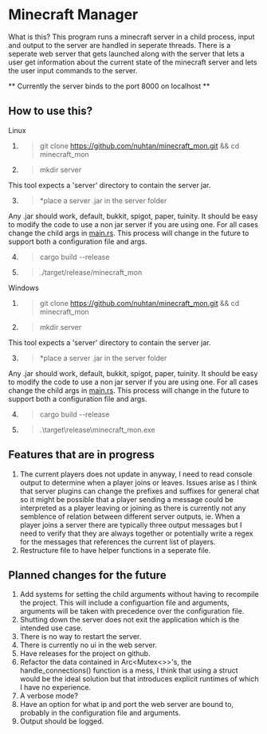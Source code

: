 # Minecraft Manager

What is this? This program runs a minecraft server in a child process, input and output to the server are handled in seperate threads. There is a seperate web server that gets launched along with the server that lets a user get information about the current state of the minecraft server and lets the user input commands to the server.

** Currently the server binds to the port 8000 on localhost **

## How to use this?
Linux
1. > git clone https://github.com/nuhtan/minecraft_mon.git && cd minecraft_mon

2. > mkdir server

This tool expects a 'server' directory to contain the server jar.

3. > *place a server .jar in the server folder

Any .jar should work, default, bukkit, spigot, paper, tuinity. It should be easy to modify the code to use a non jar server if you are using one. For all cases change the child args in [main.rs](src/main.rs). This process will change in the future to support both a configuration file and args.

4. > cargo build --release

5. > ./target/release/minecraft_mon

Windows
1. > git clone https://github.com/nuhtan/minecraft_mon.git && cd minecraft_mon

2. > mkdir server

This tool expects a 'server' directory to contain the server jar.

3. > *place a server .jar in the server folder

Any .jar should work, default, bukkit, spigot, paper, tuinity. It should be easy to modify the code to use a non jar server if you are using one. For all cases change the child args in [main.rs](src/main.rs). This process will change in the future to support both a configuration file and args.

4. > cargo build --release

5. > .\target\release\minecraft_mon.exe

## Features that are in progress
1. The current players does not update in anyway, I need to read console output to determine when a player joins or leaves. Issues arise as I think that server plugins can change the prefixes and suffixes for general chat so it might be possible that a player sending a message could be interpreted as a player leaving or joining as there is currently not any semblence of relation between different server outputs, ie. When a player joins a server there are typically three output messages but I need to verify that they are always together or potentially write a regex for the messages that references the current list of players.
2. Restructure file to have helper functions in a seperate file.

## Planned changes for the future
1. Add systems for setting the child arguments without having to recompile the project. This will include a configuartion file and arguments, arguments will be taken with precedence over the configuration file.
2. Shutting down the server does not exit the application which is the intended use case.
3. There is no way to restart the server.
4. There is currently no ui in the web server.
5. Have releases for the project on github.
6. Refactor the data contained in Arc<Mutex<>>'s, the handle_connections() function is a mess, I think that using a struct would be the ideal solution but that introduces explicit runtimes of which I have no experience.
7. A verbose mode?
8. Have an option for what ip and port the web server are bound to, probably in the configuration file and arguments.
9. Output should be logged.